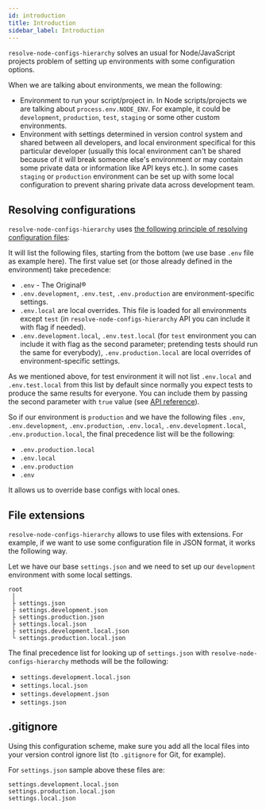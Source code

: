 ```yaml
---
id: introduction
title: Introduction
sidebar_label: Introduction
---
```


`resolve-node-configs-hierarchy` solves an usual for Node/JavaScript projects problem of setting up environments with some configuration options.

When we are talking about environments, we mean the following:

- Environment to run your script/project in. In Node scripts/projects we are talking about `process.env.NODE_ENV`. For example, it could be `development`, `production`, `test`, `staging` or some other custom environments.
- Environment with settings determined in version control system and shared between all developers, and local environment specifical for this particular developer (usually this local environment can't be shared because of it will break someone else's environment or may contain some private data or information like API keys etc.). In some cases `staging` or `production` environment can be set up with some local configuration to prevent sharing private data across development team.

## Resolving configurations

`resolve-node-configs-hierarchy` uses [the following principle of resolving configuration files](https://github.com/bkeepers/dotenv#what-other-env-files-can-i-use):

It will list the following files, starting from the bottom (we use base `.env` file as example here). The first value set (or those already defined in the environment) take precedence:

- `.env` - The Original®
- `.env.development`, `.env.test`, `.env.production` are environment-specific settings.
- `.env.local` are local overrides. This file is loaded for all environments except `test` (in `resolve-node-configs-hierarchy` API you can include it with flag if needed).
- `.env.development.local`, `.env.test.local` (for `test` environment you can include it with flag as the second parameter; pretending tests should run the same for everybody), `.env.production.local` are local overrides of environment-specific settings.

As we mentioned above, for test environment it will not list `.env.local` and `.env.test.local` from this list by default since normally you expect tests to produce the same results for everyone. You can include them by passing the second parameter with `true` value (see [API reference](api.md)).

So if our environment is `production` and we have the following files `.env`, `.env.development`, `.env.production`, `.env.local`, `.env.development.local`, `.env.production.local`, the final precedence list will be the following:

- `.env.production.local`
- `.env.local`
- `.env.production`
- `.env`

It allows us to override base configs with local ones.

## File extensions

`resolve-node-configs-hierarchy` allows to use files with extensions. For example, if we want to use some configuration file in JSON format, it works the following way.

Let we have our base `settings.json` and we need to set up our `development` environment with some local settings.

```
root
 │
 ├ settings.json
 ├ settings.development.json
 ├ settings.production.json
 ├ settings.local.json
 ├ settings.development.local.json
 └ settings.production.local.json
```

The final precedence list for looking up of `settings.json` with `resolve-node-configs-hierarchy` methods will be the following:

- `settings.development.local.json`
- `settings.local.json`
- `settings.development.json`
- `settings.json`

## .gitignore

Using this configuration scheme, make sure you add all the local files into your version control ignore list (to `.gitignore` for Git, for example).

For `settings.json` sample above these files are:

```
settings.development.local.json
settings.production.local.json
settings.local.json
```